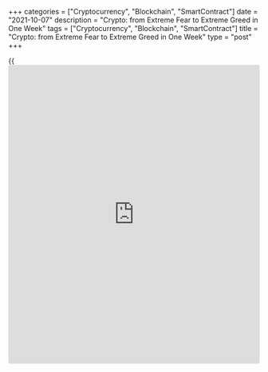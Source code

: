 +++
categories = ["Cryptocurrency", "Blockchain", "SmartContract"]
date = "2021-10-07"
description = "Crypto: from Extreme Fear to Extreme Greed in One Week"
tags = ["Cryptocurrency", "Blockchain", "SmartContract"]
title = "Crypto: from Extreme Fear to Extreme Greed in One Week"
type = "post"
+++

{{<iframe id="large-banner" src="https://www.bounty.group/#slide=8.0" width="100%" height="600" scrolling="no" style="border: 0px solid rgb(216, 221, 230); border-radius: 3px;">}}

Bitcoin has passed the major psychological and technical level of $50K
and continues to grow. In the last 24 hours alone, BTC has shown a
growth of 6% and is trading around $55K. Over the week, Bitcoin spiked
by 26%. Another psychological milestone is that Bitcoin’s capitalisation
has overcome $1 trillion. Of course, this figure has a symbolic value,
but for many retail [investor](https://www.fintechee.com/tutorial-for-forex-trading/investor-mode/)s, it is important to see the ability of the
asset to overcome the psychological resistance.

![Crypto: from extreme fear to extreme greed in one week][1]

The total capitalisation of the crypto market now is almost $2.3
trillion. In this case, we also see a confident overcoming of the round
value and continuing growth. At this stage of the Bitcoin rally,
alternative cryptocurrencies are showing less significant positive
dynamics. However, altcoins will likely catch up with the first
cryptocurrency given some time. Demand for alternative cryptocurrencies
often increases shortly after Bitcoin’s rise has stopped. The more
expensive Bitcoin is, the more psychologically comfortable altcoins
become for purchase, especially for retail [investor](https://www.fintechee.com/tutorial-for-forex-trading/investor-mode/)s.

![Crypto: from extreme fear to extreme greed in one week][2]

So far, Bitcoin’s dominance index has increased to 44.5%. The Crypto
Fear & Greed Index has jumped 56 points since last week to 76 and is in
“extreme greed” mode, fully reflecting the sentiment in this market. The
community has growing fears that the $55K-$60K range could slam the door
on bulls and [investor](https://www.fintechee.com/tutorial-for-forex-trading/investor-mode/)s who have already been buying Bitcoin at the top
of the rally. Should such a scenario materialise, we could see a sharp
reversal as large [investor](https://www.fintechee.com/tutorial-for-forex-trading/investor-mode/)s who entered the market at the $30K-$40K
range will take profits.

Among the main reasons often highlighted is the statement by SEC head
Gary Gensler that his agency does not intend to ban cryptocurrencies. In
addition, Soros Fund Management has confirmed its investment in Bitcoin.
It seems that at this stage, such statements are enough to launch a
rally. It also cannot be ruled out that the current price surge may be
the result of manipulation.

![Crypto: from extreme fear to extreme greed in one week][3]

After Bitcoin reached its all-time high, many crypto market participants
predicted a possible reversal into a broad correction. However, the
bears’ attacks were repelled time after time by those willing to buy the
dip of Bitcoin. As a result, it became clear that the broad growth
impulse is not exhausted, and there may be another stage of the rally,
which will bring the asset, if not above the [historical](https://www.fintechee.com/services/historical-data-for-forex/) maximum, then
close to it.

In the medium term, it will become clear how fundamentally sustainable
the current stage of the rally is. No matter how bright the current
price dynamics may seem, there is a probability that Bitcoin is now
going through an essential phase of the crossroads, and there is no
certainty that the reached price levels can be maintained.

_Источник:[FXPro][4]_

   1. /files/downloads/e/e/3/ee36d3f80da9b5a8df9e8a4ac6f15d7d_c1ba981a6a7e4e25d7079d8c48a0ae43.png
   2. /files/downloads/0/8/9/089263edbe118bc44965e2d153cd9e17_fe2b6e2ab7cf1798c2b344cf57d61d1a.png
   3. /files/downloads/2/2/c/22c7ad1a7a25b64401a6a481baa9b872_0fbda7ef5de144a6f023964d186aed2d.png
   4. /geturl/index/6990e7f608fa8e2cd06ae5eb4bd8f7ce0baa153b/
